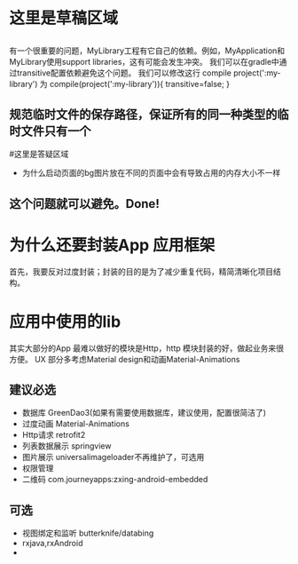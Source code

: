 # 这里是草稿区域

##
有一个很重要的问题，MyLibrary工程有它自己的依赖。例如，MyApplication和MyLibrary使用support libraries，这有可能会发生冲突。
我们可以在gradle中通过transitive配置依赖避免这个问题。
我们可以修改这行
compile project(':my-library')
为
compile(project(':my-library')){
    transitive=false;
}



## 规范临时文件的保存路径，保证所有的同一种类型的临时文件只有一个



#这里是答疑区域
- 为什么启动页面的bg图片放在不同的页面中会有导致占用的内存大小不一样


这个问题就可以避免。Done!
-------------------------------------------------------------------------------------------
# 为什么还要封装App 应用框架
  首先，我要反对过度封装；封装的目的是为了减少重复代码，精简清晰化项目结构。


# 应用中使用的lib
  其实大部分的App 最难以做好的模块是Http，http 模块封装的好，做起业务来很方便。
  UX 部分多考虑Material design和动画Material-Animations
  ## 建议必选
  - 数据库 GreenDao3(如果有需要使用数据库，建议使用，配置很简洁了)
  - 过度动画 Material-Animations
  - Http请求 retrofit2
  - 列表数据展示 springview
  - 图片展示 universalimageloader不再维护了，可选用
  - 权限管理
  - 二维码 com.journeyapps:zxing-android-embedded

  ## 可选
  - 视图绑定和监听 butterknife/databing
  - rxjava,rxAndroid
  -
